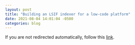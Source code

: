 ```yaml
---
layout: post
title: "Building an LSIF indexer for a low-code platform"
date: 2021-08-04 14:01:04 -0500
categories: blog
---
```


<script type="text/javascript">
  window.location.href = 'https://www.airkit.com/blog/building-language-server-index-format-indexer/';
</script>

If you are not redirected automatically, follow this <a href="https://www.airkit.com/blog/building-language-server-index-format-indexer/">link</a>.
